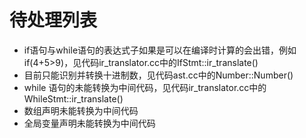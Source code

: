 # 待处理列表
* if语句与while语句的表达式子如果是可以在编译时计算的会出错，例如if(4+5>9)，见代码ir_translator.cc中的IfStmt::ir_translate()
* 目前只能识别并转换十进制数，见代码ast.cc中的Number::Number()
* while 语句的未能转换为中间代码，见代码ir_translator.cc中的WhileStmt::ir_translate()
* 数组声明未能转换为中间代码
* 全局变量声明未能转换为中间代码
